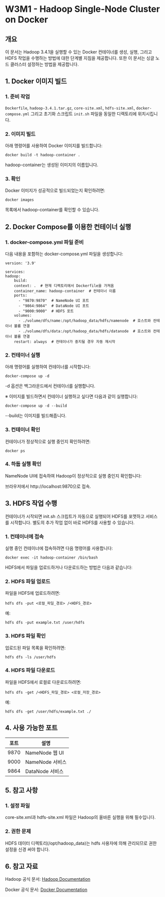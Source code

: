 # W3M1 - Hadoop Single-Node Cluster on Docker

## 개요

이 문서는 Hadoop 3.4.1을 실행할 수 있는 Docker 컨테이너를 생성, 실행, 그리고 HDFS 작업을 수행하는 방법에 대한 단계별 지침을 제공합니다. 또한 이 문서는 싱글 노드 클러스터 설정하는 방법을 제공합니다.

## 1. Docker 이미지 빌드

### 1. 준비 작업

`Dockerfile`, `hadoop-3.4.1.tar.gz`, `core-site.xml`, `hdfs-site.xml`, `docker-compose.yml` 그리고 초기화 스크립트 `init.sh` 파일을 동일한 디렉토리에 위치시킵니다.

### 2. 이미지 빌드
아래 명령어를 사용하여 Docker 이미지를 빌드합니다:

    docker build -t hadoop-container .

hadoop-container는 생성된 이미지의 이름입니다.

### 3. 확인
Docker 이미지가 성공적으로 빌드되었는지 확인하려면:

    docker images

목록에서 hadoop-container를 확인할 수 있습니다.

## 2. Docker Compose를 이용한 컨테이너 실행

### 1. docker-compose.yml 파일 준비
다음 내용을 포함하는 docker-compose.yml 파일을 생성합니다:

    version: '3.9'

    services:
    hadoop:
        build:
        context: .  # 현재 디렉토리에서 Dockerfile을 가져옴
        container_name: hadoop-container  # 컨테이너 이름
        ports:
          - "9870:9870"  # NameNode UI 포트
          - "9864:9864"  # DataNode UI 포트
          - "9000:9000"  # HDFS 포트
        volumes:
          - ./volume/dfs/name:/opt/hadoop_data/hdfs/namenode  # 호스트와 컨테이너 볼륨 연결
          - ./volume/dfs/data:/opt/hadoop_data/hdfs/datanode  # 호스트와 컨테이너 볼륨 연결
        restart: always  # 컨테이너가 중지될 경우 자동 재시작

### 2. 컨테이너 실행
아래 명령어를 실행하여 컨테이너를 시작합니다:

    docker-compose up -d

-d 옵션은 백그라운드에서 컨테이너를 실행합니다.

※ 이미지를 빌드하면서 컨테이너 실행하고 싶다면 다음과 같이 실행합니다:

    docker-compose up -d --build

--build는 이미지를 빌드해줍니다.

### 3. 컨테이너 확인
컨테이너가 정상적으로 실행 중인지 확인하려면:

    docker ps

### 4. 하둡 실행 확인
NameNode UI에 접속하여 Hadoop이 정상적으로 실행 중인지 확인합니다:

브라우저에서 http://localhost:9870으로 접속.

## 3. HDFS 작업 수행

컨테이너가 시작되면 init.sh 스크립트가 자동으로 실행되어 HDFS를 포맷하고 서비스를 시작합니다. 별도의 추가 작업 없이 바로 HDFS를 사용할 수 있습니다.

### 1. 컨테이너에 접속
실행 중인 컨테이너에 접속하려면 다음 명령어를 사용합니다:

    docker exec -it hadoop-container /bin/bash

HDFS에서 파일을 업로드하거나 다운로드하는 방법은 다음과 같습니다:

### 2. HDFS 파일 업로드
파일을 HDFS에 업로드하려면:

    hdfs dfs -put <로컬_파일_경로> /<HDFS_경로>

예:

    hdfs dfs -put example.txt /user/hdfs

### 3. HDFS 파일 확인
업로드된 파일 목록을 확인하려면:

    hdfs dfs -ls /user/hdfs

### 4. HDFS 파일 다운로드
파일을 HDFS에서 로컬로 다운로드하려면:

    hdfs dfs -get /<HDFS_파일_경로> <로컬_저장_경로>

예:

    hdfs dfs -get /user/hdfs/example.txt ./

## 4. 사용 가능한 포트

| 포트  | 설명                |
|-------|---------------------|
| 9870  | NameNode 웹 UI     |
| 9000  | NameNode 서비스    |
| 9864  | DataNode 서비스    |

## 5. 참고 사항

### 1. 설정 파일

core-site.xml과 hdfs-site.xml 파일은 Hadoop의 올바른 실행을 위해 필수입니다.

### 2. 권한 문제

HDFS 데이터 디렉토리(/opt/hadoop_data)는 hdfs 사용자에 의해 관리되므로 권한 설정을 신경 써야 합니다.

## 6. 참고 자료

Hadoop 공식 문서: [Hadoop Documentation](https://hadoop.apache.org/docs/)

Docker 공식 문서: [Docker Documentation](https://docs.docker.com/)

